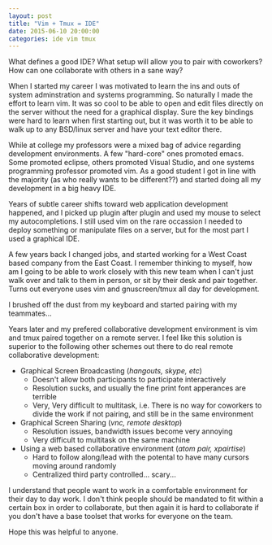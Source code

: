 ```yaml
---
layout: post
title: "Vim + Tmux = IDE"
date: 2015-06-10 20:00:00
categories: ide vim tmux
---
```


What defines a good IDE?  What setup will allow you to pair with coworkers?  How can one collaborate with others in a sane way?

When I started my career I was motivated to learn the ins and outs of system adminstration and systems programming.  So naturally I
made the effort to learn vim.  It was so cool to be able to open and edit files directly on the server without the need for a graphical
display.  Sure the key bindings were hard to learn when first starting out, but it was worth it to be able to walk up to any BSD/linux
server and have your text editor there.

While at college my professors were a mixed bag of advice regarding development environments.  A few "hard-core" ones promoted emacs.
Some promoted eclipse, others promoted Visual Studio, and one systems programming professor promoted vim.  As a good student I got in 
line with the majority (as who really wants to be different??) and started doing all my development in a big heavy IDE.

Years of subtle career shifts toward web application development happened, and I picked up plugin after plugin and used my mouse to select 
my autocompletions.  I still used vim on the rare occassion I needed to deploy something or manipulate files on a server, but for the most
part I used a graphical IDE.

A few years back I changed jobs, and started working for a West Coast based company from the East Coast.  I remember thinking to myself, how
am I going to be able to work closely with this new team when I can't just walk over and talk to them in person, or sit by their desk and pair 
together.  Turns out everyone uses vim and gnuscreen/tmux all day for development.

I brushed off the dust from my keyboard and started pairing with my teammates...

Years later and my prefered collaborative development environment is vim and tmux paired together on a remote server.  I feel like this solution
is superior to the following other schemes out there to do real remote collaborative development:

* Graphical Screen Broadcasting (_hangouts, skype, etc_)
  * Doesn't allow both participants to participate interactively
  * Resolution sucks, and usually the fine print font apperances are terrible
  * Very, Very difficult to multitask, i.e. There is no way for coworkers to divide the work if not pairing, and still be in the same environment
* Graphical Screen Sharing (_vnc, remote desktop_)
  * Resolution issues, bandwidth issues become very annoying
  * Very difficult to multitask on the same machine
* Using a web based collaborative environment (_atom pair, xpairtise_)
  * Hard to follow along/lead with the potental to have many cursors moving around randomly
  * Centralized third party controlled... scary...

I understand that people want to work in a comfortable environment for their day to day work.  I don't think people should be mandated to fit within
a certain box in order to collaborate, but then again it is hard to collaborate if you don't have a base toolset that works for everyone on the team.

Hope this was helpful to anyone.

